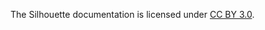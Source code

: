 The Silhouette documentation is licensed under [CC BY 3.0](http://creativecommons.org/licenses/by/3.0/).
